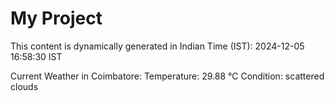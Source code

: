 # My Project

This content is dynamically generated in Indian Time (IST): 2024-12-05 16:58:30 IST


Current Weather in Coimbatore:
Temperature: 29.88 °C
Condition: scattered clouds
